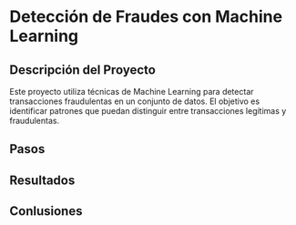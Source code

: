 # Detección de Fraudes con Machine Learning

## Descripción del Proyecto

Este proyecto utiliza técnicas de Machine Learning para detectar transacciones fraudulentas en un conjunto de datos. El objetivo es identificar patrones que puedan distinguir entre transacciones legítimas y fraudulentas.

## Pasos

## Resultados

## Conlusiones
